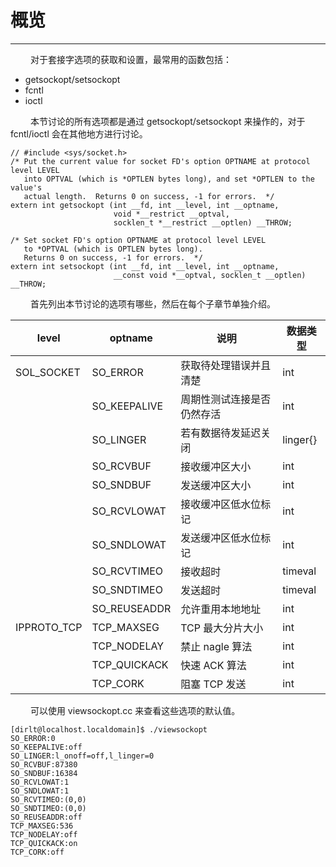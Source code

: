 # 概览
***

&emsp;&emsp;
对于套接字选项的获取和设置，最常用的函数包括：

+ getsockopt/setsockopt
+ fcntl
+ ioctl

&emsp;&emsp;
本节讨论的所有选项都是通过 getsockopt/setsockopt 来操作的，对于 fcntl/ioctl 会在其他地方进行讨论。

    // #include <sys/socket.h>
    /* Put the current value for socket FD's option OPTNAME at protocol level LEVEL
       into OPTVAL (which is *OPTLEN bytes long), and set *OPTLEN to the value's
       actual length.  Returns 0 on success, -1 for errors.  */
    extern int getsockopt (int __fd, int __level, int __optname,
                           void *__restrict __optval,
                           socklen_t *__restrict __optlen) __THROW;
    
    /* Set socket FD's option OPTNAME at protocol level LEVEL
       to *OPTVAL (which is OPTLEN bytes long).
       Returns 0 on success, -1 for errors.  */
    extern int setsockopt (int __fd, int __level, int __optname,
                           __const void *__optval, socklen_t __optlen) __THROW;
                       
&emsp;&emsp;
首先列出本节讨论的选项有哪些，然后在每个子章节单独介绍。

|level|optname|说明|数据类型|
| --- | --- | --- | --- |
|SOL\_SOCKET|SO\_ERROR|获取待处理错误并且清楚|int|
| |SO\_KEEPALIVE|周期性测试连接是否仍然存活|int|
| |SO\_LINGER|若有数据待发延迟关闭|linger{}|
| |SO\_RCVBUF|接收缓冲区大小|int|
| |SO\_SNDBUF|发送缓冲区大小|int|
| |SO\_RCVLOWAT|接收缓冲区低水位标记|int|
| |SO\_SNDLOWAT|发送缓冲区低水位标记|int|
| |SO\_RCVTIMEO|接收超时|timeval|
| |SO\_SNDTIMEO|发送超时|timeval|
| |SO\_REUSEADDR|允许重用本地地址|int|
|IPPROTO\_TCP|TCP\_MAXSEG|TCP 最大分片大小|int|
| |TCP\_NODELAY|禁止 nagle 算法|int|
| |TCP\_QUICKACK|快速 ACK 算法|int|
| |TCP\_CORK|阻塞 TCP 发送|int|

&emsp;&emsp;
可以使用 viewsockopt.cc 来查看这些选项的默认值。

    [dirlt@localhost.localdomain]$ ./viewsockopt
    SO_ERROR:0
    SO_KEEPALIVE:off
    SO_LINGER:l_onoff=off,l_linger=0
    SO_RCVBUF:87380
    SO_SNDBUF:16384
    SO_RCVLOWAT:1
    SO_SNDLOWAT:1
    SO_RCVTIMEO:(0,0)
    SO_SNDTIMEO:(0,0)
    SO_REUSEADDR:off
    TCP_MAXSEG:536
    TCP_NODELAY:off
    TCP_QUICKACK:on
    TCP_CORK:off